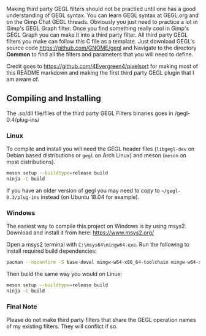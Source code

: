 Making third party GEGL filters should not be practied until one has a good understanding of GEGL syntax. You can learn GEGL syntax at GEGL.org and on the Gimp Chat GEGL threads. Obviously you just need to practice a lot in Gimp's GEGL Graph filter. Once you find something really cool in Gimp's GEGL Graph you can make it into a third party filter. All third party GEGL filters you make can follow this C file as a template. Just download GEGL's source code https://github.com/GNOME/gegl and Navigate to the directory **Common** to find all the filters and parameters that you will need to define.

Credit goes to https://github.com/4Evergreen4/pixelsort for making most of this README markdown and
making the first third party GEGL plugin that I am aware of.

## Compiling and Installing
The .so/dll file/files of the third party GEGL Filters binaries goes in /gegl-0.4/plug-ins/

### Linux

To compile and install you will need the GEGL header files (`libgegl-dev` on
Debian based distributions or `gegl` on Arch Linux) and meson (`meson` on
most distributions).

```bash
meson setup --buildtype=release build
ninja -C build

```

If you have an older version of gegl you may need to copy to `~/gegl-0.3/plug-ins`
instead (on Ubuntu 18.04 for example).



### Windows

The easiest way to compile this project on Windows is by using msys2.  Download
and install it from here: https://www.msys2.org/

Open a msys2 terminal with `C:\msys64\mingw64.exe`.  Run the following to
install required build dependencies:

```bash
pacman --noconfirm -S base-devel mingw-w64-x86_64-toolchain mingw-w64-x86_64-meson mingw-w64-x86_64-gegl
```

Then build the same way you would on Linux:

```bash
meson setup --buildtype=release build
ninja -C build
```

### Final Note
Please do not make third party filters that share the GEGL operation names of my existing filters. They will conflict if so.
